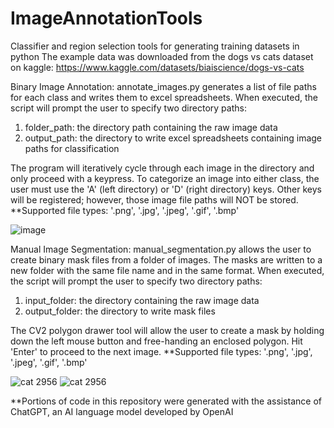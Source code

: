 # ImageAnnotationTools
Classifier and region selection tools for generating training datasets in python
The example data was downloaded from the dogs vs cats dataset on kaggle: https://www.kaggle.com/datasets/biaiscience/dogs-vs-cats

Binary Image Annotation:
annotate_images.py generates a list of file paths for each class and writes them to excel spreadsheets. When executed, the script will prompt the user to specify two directory paths:
  1) folder_path: the directory path containing the raw image data
  2) output_path: the directory to write excel spreadsheets containing image paths for classification

The program will iteratively cycle through each image in the directory and only proceed with a keypress. To categorize an image into either class, the user must use the 'A' (left directory) or 'D' (right directory) keys. Other keys will be registered; however, those image file paths will NOT be stored.
**Supported file types: '.png', '.jpg', '.jpeg', '.gif', '.bmp'

![image](https://github.com/humzaashraf1/ImageAnnotationTools/assets/121640997/ebf02b68-625c-4a35-a15e-64f850716a83)

Manual Image Segmentation:
manual_segmentation.py allows the user to create binary mask files from a folder of images. The masks are written to a new folder with the same file name and in the same format. When executed, the script will prompt the user to specify two directory paths:
  1) input_folder: the directory containing the raw image data
  2) output_folder: the directory to write mask files

The CV2 polygon drawer tool will allow the user to create a mask by holding down the left mouse button and free-handing an enclosed polygon. Hit 'Enter' to proceed to the next image.
**Supported file types: '.png', '.jpg', '.jpeg', '.gif', '.bmp'

![cat 2956](https://github.com/humzaashraf1/ImageAnnotationTools/assets/121640997/a7d44628-73f3-4e3d-a7d4-efa73db25944)
![cat 2956](https://github.com/humzaashraf1/ImageAnnotationTools/assets/121640997/12699377-e683-4af5-af2d-ac8b62757519)

**Portions of code in this repository were generated with the assistance of ChatGPT, an AI language model developed by OpenAI
